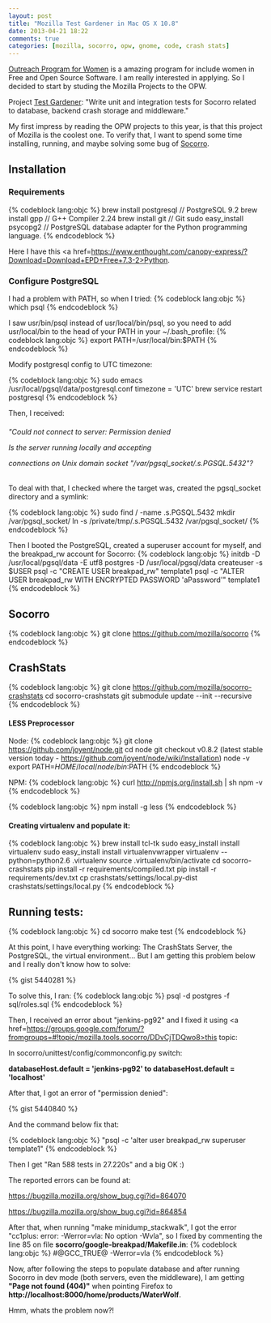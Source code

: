 ```yaml
---
layout: post
title: "Mozilla Test Gardener in Mac OS X 10.8"
date: 2013-04-21 18:22
comments: true
categories: [mozilla, socorro, opw, gnome, code, crash stats]
---
```


<a href=https://live.gnome.org/OutreachProgramForWomen>Outreach Program for Women</a> is a amazing program for include women in Free and Open Source Software. I am really interested in applying. So I decided to start by studing the Mozilla Projects to the OPW.

Project <a href=https://wiki.mozilla.org/GNOME_Outreach_Summer2013>Test Gardener</a>: "Write unit and integration tests for Socorro related to database, backend crash storage and middleware."

My first impress by reading the OPW projects to this year, is that this project of Mozilla is the coolest one. To verify that, I want to spend some time installing, running, and maybe solving some bug of <a href=https://wiki.mozilla.org/Socorro>Socorro</a>.

<!-- more -->

<h2> Installation </h2>


<h3> Requirements </h3>

{% codeblock lang:objc %}
brew install postgresql // PostgreSQL 9.2
brew install gpp // G++ Compiler 2.24
brew install git // Git
sudo easy_install psycopg2 // PostgreSQL database adapter for the Python programming language.
{% endcodeblock %}

Here I have this <a href=https://www.enthought.com/canopy-express/?Download=Download+EPD+Free+7.3-2>Python</a>.

<h3>Configure PostgreSQL</h3>

I had a problem with PATH, so when I tried:
{% codeblock lang:objc %}
which psql
{% endcodeblock %}

I saw usr/bin/psql instead of usr/local/bin/psql, so you need to add usr/local/bin to the head of your PATH in your ~/.bash_profile:
{% codeblock lang:objc %}
export PATH=/usr/local/bin:$PATH
{% endcodeblock %}

Modify postgresql config to UTC timezone:

{% codeblock lang:objc %}
sudo emacs /usr/local/pgsql/data/postgresql.conf
timezone = 'UTC'
brew service restart postgresql
{% endcodeblock %}

Then, I received:
<h6>"Could not connect to server: Permission denied

  Is the server running locally and accepting

  connections on Unix domain socket "/var/pgsql_socket/.s.PGSQL.5432"?</h6>

To deal with that, I checked where the target was, created the pgsql_socket directory and a symlink:

{% codeblock lang:objc %}
sudo find / -name .s.PGSQL.5432
mkdir /var/pgsql_socket/
ln -s /private/tmp/.s.PGSQL.5432 /var/pgsql_socket/
{% endcodeblock %}

<!--
// initdb /usr/local/var/postgres -E utf8
// postgres -D /usr/local/var/postgres
//createuser -s -r postgres
-->


Then I booted the PostgreSQL, created a superuser account for myself, and the breakpad_rw account for Socorro:
{% codeblock lang:objc %}
initdb -D /usr/local/pgsql/data -E utf8
postgres -D /usr/local/pgsql/data
createuser -s $USER
psql -c "CREATE USER breakpad_rw" template1
psql -c "ALTER USER breakpad_rw WITH ENCRYPTED PASSWORD 'aPassword'" template1
{% endcodeblock %}

<h2> Socorro </h2>

{% codeblock lang:objc %}
git clone https://github.com/mozilla/socorro
{% endcodeblock %}

<h2> CrashStats </h2>

{% codeblock lang:objc %}
git clone https://github.com/mozilla/socorro-crashstats
cd socorro-crashstats
git submodule update --init --recursive
{% endcodeblock %}

<h4> LESS Preprocessor </h4>

Node:
{% codeblock lang:objc %}
git clone https://github.com/joyent/node.git
cd node
git checkout v0.8.2 (latest stable version today - https://github.com/joyent/node/wiki/Installation)
node -v
export PATH=$HOME/local/node/bin:$PATH
{% endcodeblock %}

NPM:
{% codeblock lang:objc %}
curl http://npmjs.org/install.sh | sh
npm -v
{% endcodeblock %}

{% codeblock lang:objc %}
npm install -g less
{% endcodeblock %}

<!--
//cd socorro
//sudo pip install -r requirements/dev.txt
-->

<h4> Creating virtualenv and populate it: </h4>
{% codeblock lang:objc %}
brew install tcl-tk
sudo easy_install install virtualenv
sudo easy_install install virtualenvwrapper
virtualenv --python=python2.6 .virtualenv
source .virtualenv/bin/activate
cd socorro-crashstats
pip install -r requirements/compiled.txt
pip install -r requirements/dev.txt
cp crashstats/settings/local.py-dist crashstats/settings/local.py
{% endcodeblock %}

<h2> Running tests: </h2>
{% codeblock lang:objc %}
cd socorro
make test
{% endcodeblock %}

At this point, I have everything working: The CrashStats Server, the PostgreSQL, the virtual environment... But I am getting this problem below and I really don't know how to solve:

{% gist 5440281 %}

To solve this, I ran:
{% codeblock lang:objc %}
psql -d postgres -f sql/roles.sql 
{% endcodeblock %}

Then, I received an error about "jenkins-pg92" and I fixed it using <a href=https://groups.google.com/forum/?fromgroups=#!topic/mozilla.tools.socorro/DDvCjTDQwo8>this topic</a>:

In socorro/unittest/config/commonconfig.py switch:

<strong>databaseHost.default = 'jenkins-pg92' to 
databaseHost.default = 'localhost'</strong>
        
After that, I got an error of "permission denied":

{% gist 5440840 %}

And the command below fix that:

{% codeblock lang:objc %}
"psql -c 'alter user breakpad_rw superuser template1"
{% endcodeblock %}
 
Then I get "Ran 588 tests in 27.220s" and a big OK :)

The reported errors can be found at:

https://bugzilla.mozilla.org/show_bug.cgi?id=864070

https://bugzilla.mozilla.org/show_bug.cgi?id=864854

After that, when running "make minidump_stackwalk", I got the error "cc1plus: error: -Werror=vla: No option -Wvla", so I fixed by commenting the line 85 on file <strong>socorro/google-breakpad/Makefile.in</strong>:
{% codeblock lang:objc %}
#@GCC_TRUE@	-Werror=vla
{% endcodeblock %}

Now, after following the steps to populate database and after running Socorro in dev mode (both servers, even the middleware), I am getting <strong>"Page not found (404)"</strong> when pointing Firefox to <strong>http://localhost:8000/home/products/WaterWolf</strong>. 

Hmm, whats the problem now?!

<!--
sudo dscl . -create /Users/postgres UserShell /usr/bin/false
brew uninstall postgresql
brew install postgresql

psql -c 'alter user breakpad_rw superuser'

And after this stage, all the commands did not work.

Well, maybe I will try to install all this again in Linux.

-->